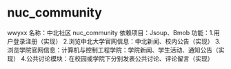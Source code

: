 # nuc_community
wwyxx
名称：中北社区 nuc_community
依赖项目：Jsoup、Bmob
功能：1.用户登录注册（实现）
      2.浏览中北大学官网信息：中北新闻、校内公告（实现）
      3.浏览学院官网信息：计算机与控制工程学院：学院新闻、学生活动、通知公告（实现）
      4.公共讨论模块：在校园或学院下分别发表公共讨论、评论留言（实现）
